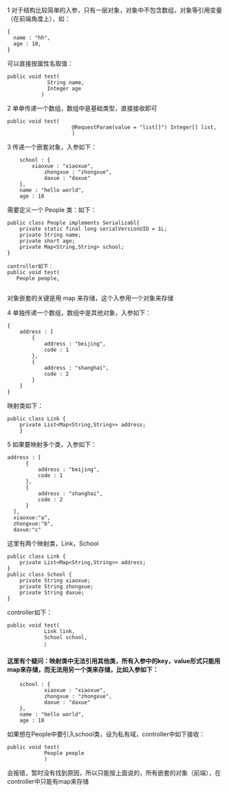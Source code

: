 1 对于结构比较简单的入参，只有一层对象，对象中不包含数组，对象等引用变量（在前端角度上），如：

```
{
  name : "hh",
  age : 10,
}
```

可以直接按属性名取值：
```
public void test(
             String name,
             Integer age
           )
```

2 单单传递一个数组，数组中是基础类型，直接接收即可
```
public void test(
                     @RequestParam(value = "list[]") Integer[] list,
                     )
```

3 传递一个嵌套对象，入参如下：
```
    school : {
        xiaoxue : "xiaoxue",
            zhongxue : "zhongxue",
            daxue : "daxue"
    },
    name : "hello world",
    age : 18
```
需要定义一个 People 类：如下：
```
public class People implements Serializabl{
    private static final long serialVersionUID = 1L;
    private String name;
    private short age;
    private Map<String,String> school;
}

controller如下：
public void test(
   People people,
   
```
对象嵌套的关键是用 map 来存储，这个入参用一个对象来存储


4 单独传递一个数组，数组中是其他对象，入参如下：
```
{
    address : [
        {
            address : "beijing",
            code : 1
        },
        {
            address : "shanghai",
            code : 2
        }
    ]
}
```
映射类如下：
```
public class Link {
    private List<Map<String,String>> address;
    }
```

5 如果要映射多个类，入参如下：
```
address : [
      {
          address : "beijing",
          code : 1
      },
      {
          address : "shanghai",
          code : 2
      }
  ],
  xiaoxue:"a",
  zhongxue:"b",
  daxue:"c"
```
这里有两个映射类，Link，School
```
public class Link {
    private List<Map<String,String>> address;
}
public class School {
    private String xiaoxue;
    private String zhongxue;
    private String daxue;
}
```
controller如下：
```
public void test(
            Link link,
            School school,
            ）
```
<h4>
这里有个疑问：映射类中无法引用其他类，所有入参中的key，value形式只能用map来存储，而无法用另一个类来存储，比如入参如下：
</h4>

```
    school : {
            xiaoxue : "xiaoxue",
            zhongxue : "zhongxue",
            daxue : "daxue"
    },
    name : "hello world",
    age : 18
```
如果想在People中要引入school类，设为私有域，controller中如下接收：
```
public void test(
            People people
            )
```
会报错，暂时没有找到原因，所以只能按上面说的，所有嵌套的对象（前端），在controller中只能有map来存储


